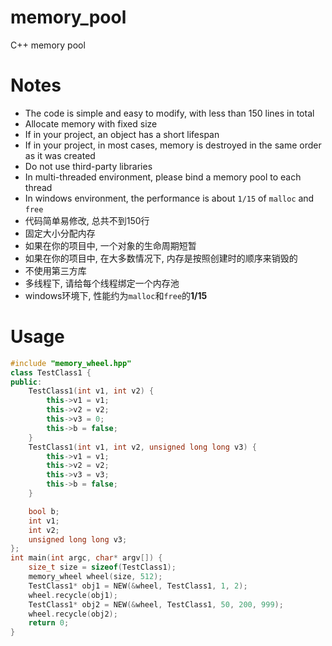 # memory_pool
C++ memory pool

# Notes
- The code is simple and easy to modify, with less than 150 lines in total
- Allocate memory with fixed size
- If in your project, an object has a short lifespan
- If in your project, in most cases, memory is destroyed in the same order as it was created
- Do not use third-party libraries
- In multi-threaded environment, please bind a memory pool to each thread
- In windows environment, the performance is about `1/15` of `malloc` and `free`
- 代码简单易修改, 总共不到150行
- 固定大小分配内存
- 如果在你的项目中, 一个对象的生命周期短暂
- 如果在你的项目中, 在大多数情况下, 内存是按照创建时的顺序来销毁的
- 不使用第三方库
- 多线程下, 请给每个线程绑定一个内存池
- windows环境下, 性能约为`malloc`和`free`的**1/15**

# Usage
```C++
#include "memory_wheel.hpp"
class TestClass1 {
public:
	TestClass1(int v1, int v2) {
		this->v1 = v1;
		this->v2 = v2;
		this->v3 = 0;
		this->b = false;
	}
	TestClass1(int v1, int v2, unsigned long long v3) {
		this->v1 = v1;
		this->v2 = v2;
		this->v3 = v3;
		this->b = false;
	}

	bool b;
	int v1;
	int v2;
	unsigned long long v3;
};
int main(int argc, char* argv[]) {
	size_t size = sizeof(TestClass1);
	memory_wheel wheel(size, 512);
	TestClass1* obj1 = NEW(&wheel, TestClass1, 1, 2);
	wheel.recycle(obj1);
	TestClass1* obj2 = NEW(&wheel, TestClass1, 50, 200, 999);
	wheel.recycle(obj2);
	return 0;
}

```
